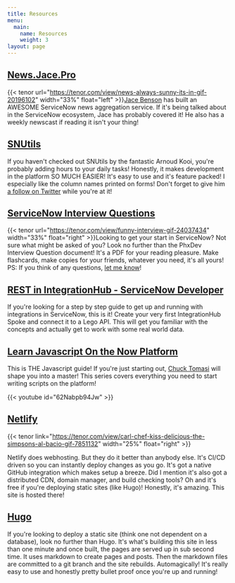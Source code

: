 ```yaml
---
title: Resources
menu:
  main:
    name: Resources
    weight: 3
layout: page
---
```

## [News.Jace.Pro](https://news.jace.pro)

{{< tenor url="https://tenor.com/view/news-always-sunny-its-in-gif-20196102" width="33%" float="left" >}}[Jace Benson](https://www.linkedin.com/in/jacebenson/) has built an AWESOME ServiceNow news aggregation service. If it's being talked about in the ServiceNow ecosystem, Jace has probably covered it! He also has a weekly newscast if reading it isn't your thing!

## [SNUtils](https://www.arnoudkooi.com/)

If you haven't checked out SNUtils by the fantastic Arnoud Kooi, you're probably adding hours to your daily tasks! Honestly, it makes development in the platform SO MUCH EASIER! It's easy to use and it's feature packed! I especially like the column names printed on forms! Don't forget to give him [a follow on Twitter](https://twitter.com/sn_utils) while you're at it!

## [ServiceNow Interview Questions](https://phxdev.me/docs/ServiceNow%20Interview%20Questions.pdf)

{{< tenor url="https://tenor.com/view/funny-interview-gif-24037434" width="33%" float="right" >}}Looking to get your start in ServiceNow? Not sure what might be asked of you? Look no further than the PhxDev Interview Question document! It's a PDF for your reading pleasure. Make flashcards, make copies for your friends, whatever you need, it's all yours! PS: If you think of any questions, [let me know](/contact)!

## [REST in IntegrationHub - ServiceNow Developer](https://developer.servicenow.com/dev.do#!/learn/courses/quebec/app_store_learnv2_rest_quebec_rest_integrations/app_store_learnv2_rest_quebec_rest_in_integrationhub/app_store_learnv2_rest_quebec_rest_in_integrationhub_objectives)

If you're looking for a step by step guide to get up and running with integrations in ServiceNow, this is it! Create your very first IntegrationHub Spoke and connect it to a Lego API. This will get you familiar with the concepts and actually get to work with some real world data.

## [Learn Javascript On the Now Platform](https://www.youtube.com/watch?v=62Nabpb94Jw&list=PL3rNcyAiDYK2_87aRvXEmAyD8M9DARVGK)

This is THE Javascript guide! If you're just starting out, [Chuck Tomasi](https://www.chucktomasi.com/) will shape you into a master! This series covers everything you need to start writing scripts on the platform!

{{< youtube id="62Nabpb94Jw" >}}

## [Netlify](https://netlify.com)

{{< tenor link="https://tenor.com/view/carl-chef-kiss-delicious-the-simpsons-al-bacio-gif-7851132" width="25%" float="right" >}}

 Netlify does webhosting. But they do it better than anybody else. It's CI/CD driven so you can instantly deploy changes as you go. It's got a native GitHub integration which makes setup a breeze. Did I mention it's also got a distributed CDN, domain manager, and build checking tools? Oh and it's free if you're deploying static sites (like Hugo)! Honestly, it's amazing. This site is hosted there! 

## [Hugo](https://gohugo.io)

If you're looking to deploy a static site (think one not dependent on a database), look no further than Hugo. It's what's building this site in less than one minute and once built, the pages are served up in sub second time. It uses markdown to create pages and posts. Then the markdown files are committed to a git branch and the site rebuilds. Automagically! It's really easy to use and honestly pretty bullet proof once you're up and running!